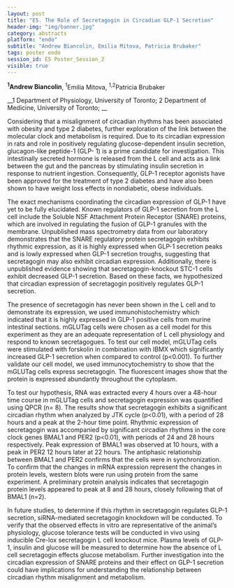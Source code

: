 ```yaml
---
layout: post
title: "E5. The Role of Secretagogin in Circadian GLP-1 Secretion"
header-img: "img/banner.jpg"
category: abstracts
platform: "endo"
subtitle: "Andrew Biancolin, Emilia Mitova, Patricia Brubaker"
tags: poster endo
session_id: E5 Poster_Session_2
visible: true
---
```

**<sup>1</sup>Andrew Biancolin**, <sup>1</sup>Emilia Mitova, <sup>1,2</sup>Patricia Brubaker

__1 Department of Physiology, University of Toronto; 2 Department of Medicine, University of Toronto; __

Considering that a misalignment of circadian rhythms has been associated with obesity and type 2 diabetes, further exploration of the link between the molecular clock and metabolism is required. Due to its circadian expression in rats and role in positively regulating glucose-dependent insulin secretion, glucagon-like peptide-1 (GLP- 1) is a prime candidate for investigation. This intestinally secreted hormone is released from the L cell and acts as a link between the gut and the pancreas by stimulating insulin secretion in response to nutrient ingestion. Consequently, GLP-1 receptor agonists have been approved for the treatment of type 2 diabetes and have also been shown to have weight loss effects in nondiabetic, obese individuals. 

The exact mechanisms coordinating the circadian expression of GLP-1 have yet to be fully elucidated. Known regulators of GLP-1 secretion from the L cell include the Soluble NSF Attachment Protein Receptor (SNARE) proteins, which are involved in regulating the fusion of GLP-1 granules with the membrane. Unpublished mass spectrometry data from our laboratory demonstrates that the SNARE regulatory protein secretagogin exhibits rhythmic expression, as it is highly expressed when GLP-1 secretion peaks and is lowly expressed when GLP-1 secretion troughs, suggesting that secretagogin may also exhibit circadian expression. Additionally, there is unpublished evidence showing that secretagogin-knockout STC-1 cells exhibit decreased GLP-1 secretion. Based on these facts, we hypothesized that circadian expression of secretagogin positively regulates GLP-1 secretion. 

The presence of secretagogin has never been shown in the L cell and to demonstrate its expression, we used immunohistochemistry which indicated that it is highly expressed in GLP-1 positive cells from murine intestinal sections. mGLUTag cells were chosen as a cell model for this experiment as they are an adequate representation of L cell physiology and respond to known secretagogues. To test our cell model, mGLUTag cells were stimulated with forskolin in combination with IBMX which significantly increased GLP-1 secretion when compared to control (p<0.001). To further validate our cell model, we used immunocytochemistry to show that the mGLUTag cells express secretagogin. The fluorescent images show that the protein is expressed abundantly throughout the cytoplasm.

To test our hypothesis, RNA was extracted every 4 hours over a 48-hour time course in mGLUTag cells and secretagogin expression was quantified using QPCR (n= 8). The results show that secretagogin exhibits a significant circadian rhythm when analyzed by JTK cycle (p<0.01), with a period of 28 hours and a peak at the 2-hour time point. Rhythmic expression of secretagogin was accompanied by significant circadian rhythms in the core clock genes BMAL1 and PER2 (p<0.01), with periods of 24 and 28 hours respectively. Peak expression of BMAL1 was observed at 10 hours, with a peak in PER2 12 hours later at 22 hours. The antiphasic relationship between BMAL1 and PER2 confirms that the cells were in synchronization. To confirm that the changes in mRNA expression represent the changes in protein levels, western blots were run using protein from the same experiment. A preliminary protein analysis indicates that secretagogin protein levels appeared to peak at 8 and 28 hours, closely following that of BMAL1 (n=2).  

In future studies, to determine if this rhythm in secretagogin regulates GLP-1 secretion, siRNA-mediated secretagogin knockdown will be conducted. To verify that the observed effects in vitro are representative of the animal’s physiology, glucose tolerance tests will be conducted in vivo using inducible Cre-lox secretagogin L cell knockout mice. Plasma levels of GLP-1, insulin and glucose will be measured to determine how the absence of L cell secretagogin effects glucose metabolism. Further investigation into the circadian expression of SNARE proteins and their effect on GLP-1 secretion could have implications for understanding the relationship between circadian rhythm misalignment and metabolism.
